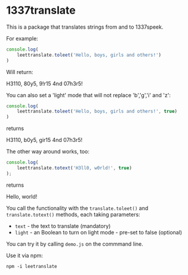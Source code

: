 # 1337translate

This is a package that translates strings from and to 1337speek.

For example:

```javascript
console.log(
    leettranslate.toleet('Hello, boys, girls and others!')
)
```

Will return:

H3110, 80y5, 9!r15 4nd 07h3r5!

You can also set a 'light' mode that will not replace 'b','g','i' and 'z':

```javascript
console.log(
    leettranslate.toleet('Hello, boys, girls and others!', true)
)
```

returns 

H3110, b0y5, gir15 4nd 07h3r5!

The other way around works, too:

```javascript
console.log(
    leettranslate.totext('H3ll0, w0rld!', true)
);
```
returns 

Hello, world!

You call the functionality with the `translate.toleet()` and `translate.totext()` methods, each taking parameters:

* `text` - the text to translate (mandatory)
* `light` - an Boolean to turn on light mode - pre-set to false (optional)

You can try it by calling `demo.js` on the commmand line.

Use it via npm:

```
npm -i leetranslate
```